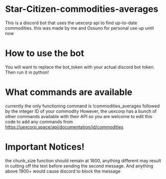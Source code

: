 # Star-Citizen-commodities-averages
This is a discord bot that uses the uexcorp api to find up-to-date commodities. this was made by me and Ossuno for personal use up until now


# How to use the bot
You will want to replace the bot_token with your actual discord bot token. Then run it in python!


# What commands are available
currently the only functioning command is     !commodities_averages     followed by the integer ID of your commodity
However, the uexcorp has a bunch of other commands available with their API so you are welcome to edit this code to add any commands from https://uexcorp.space/api/documentation/id/commodities


# Important Notices!
the chunk_size function should remain at 1800, anything different may result in cutting off the text before sending the second message. And anything above 1900+ would cause discord to block the message
